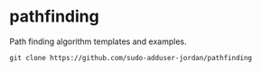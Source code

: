 # pathfinding

Path finding algorithm templates and examples.

```
git clone https://github.com/sudo-adduser-jordan/pathfinding
```
